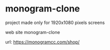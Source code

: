 # monogram-clone
project made only for 1920x1080 pixels screens

web site monogram-clone

url: https://monogramcc.com/shop/
